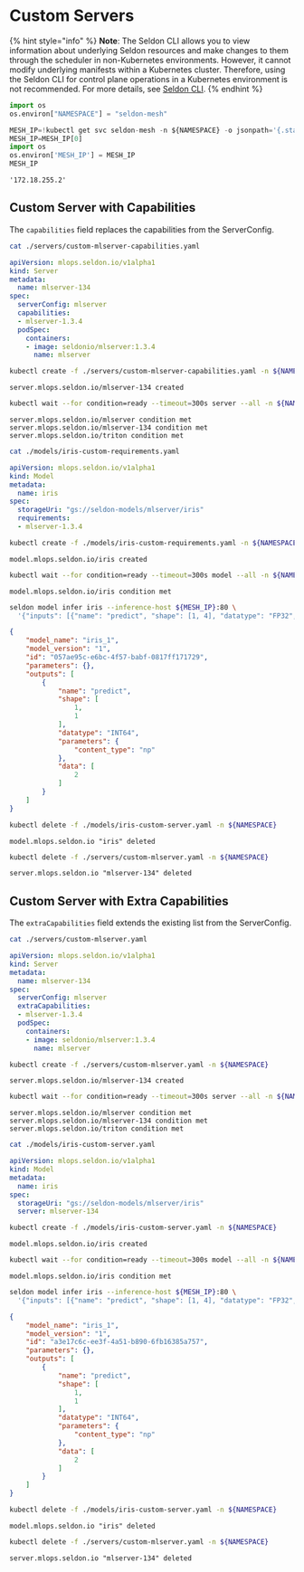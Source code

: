 # Custom Servers

{% hint style="info" %}
**Note**:  The Seldon CLI allows you to view information about underlying Seldon resources and make changes to them through the scheduler in non-Kubernetes environments. However, it cannot modify underlying manifests within a Kubernetes cluster. Therefore, using the Seldon CLI for control plane operations in a Kubernetes environment is not recommended. For more details, see [Seldon CLI](../cli/).
{% endhint %}

```python
import os
os.environ["NAMESPACE"] = "seldon-mesh"
```

```python
MESH_IP=!kubectl get svc seldon-mesh -n ${NAMESPACE} -o jsonpath='{.status.loadBalancer.ingress[0].ip}'
MESH_IP=MESH_IP[0]
import os
os.environ['MESH_IP'] = MESH_IP
MESH_IP
```

```
'172.18.255.2'

```

## Custom Server with Capabilities

The `capabilities` field replaces the capabilities from the ServerConfig.

```bash
cat ./servers/custom-mlserver-capabilities.yaml
```

```yaml
apiVersion: mlops.seldon.io/v1alpha1
kind: Server
metadata:
  name: mlserver-134
spec:
  serverConfig: mlserver
  capabilities:
  - mlserver-1.3.4
  podSpec:
    containers:
    - image: seldonio/mlserver:1.3.4
      name: mlserver

```

```bash
kubectl create -f ./servers/custom-mlserver-capabilities.yaml -n ${NAMESPACE}
```

```
server.mlops.seldon.io/mlserver-134 created

```

```bash
kubectl wait --for condition=ready --timeout=300s server --all -n ${NAMESPACE}
```

```
server.mlops.seldon.io/mlserver condition met
server.mlops.seldon.io/mlserver-134 condition met
server.mlops.seldon.io/triton condition met

```

```bash
cat ./models/iris-custom-requirements.yaml
```

```yaml
apiVersion: mlops.seldon.io/v1alpha1
kind: Model
metadata:
  name: iris
spec:
  storageUri: "gs://seldon-models/mlserver/iris"
  requirements:
  - mlserver-1.3.4

```

```bash
kubectl create -f ./models/iris-custom-requirements.yaml -n ${NAMESPACE}
```

```
model.mlops.seldon.io/iris created

```

```bash
kubectl wait --for condition=ready --timeout=300s model --all -n ${NAMESPACE}
```

```
model.mlops.seldon.io/iris condition met

```

```bash
seldon model infer iris --inference-host ${MESH_IP}:80 \
  '{"inputs": [{"name": "predict", "shape": [1, 4], "datatype": "FP32", "data": [[1, 2, 3, 4]]}]}'
```

```json
{
	"model_name": "iris_1",
	"model_version": "1",
	"id": "057ae95c-e6bc-4f57-babf-0817ff171729",
	"parameters": {},
	"outputs": [
		{
			"name": "predict",
			"shape": [
				1,
				1
			],
			"datatype": "INT64",
			"parameters": {
				"content_type": "np"
			},
			"data": [
				2
			]
		}
	]
}

```

```bash
kubectl delete -f ./models/iris-custom-server.yaml -n ${NAMESPACE}
```

```
model.mlops.seldon.io "iris" deleted

```

```bash
kubectl delete -f ./servers/custom-mlserver.yaml -n ${NAMESPACE}
```

```
server.mlops.seldon.io "mlserver-134" deleted

```

## Custom Server with Extra Capabilities

The `extraCapabilities` field extends the existing list from the ServerConfig.

```bash
cat ./servers/custom-mlserver.yaml
```

```yaml
apiVersion: mlops.seldon.io/v1alpha1
kind: Server
metadata:
  name: mlserver-134
spec:
  serverConfig: mlserver
  extraCapabilities:
  - mlserver-1.3.4
  podSpec:
    containers:
    - image: seldonio/mlserver:1.3.4
      name: mlserver

```

```bash
kubectl create -f ./servers/custom-mlserver.yaml -n ${NAMESPACE}
```

```
server.mlops.seldon.io/mlserver-134 created

```

```bash
kubectl wait --for condition=ready --timeout=300s server --all -n ${NAMESPACE}
```

```
server.mlops.seldon.io/mlserver condition met
server.mlops.seldon.io/mlserver-134 condition met
server.mlops.seldon.io/triton condition met

```

```bash
cat ./models/iris-custom-server.yaml
```

```yaml
apiVersion: mlops.seldon.io/v1alpha1
kind: Model
metadata:
  name: iris
spec:
  storageUri: "gs://seldon-models/mlserver/iris"
  server: mlserver-134

```

```bash
kubectl create -f ./models/iris-custom-server.yaml -n ${NAMESPACE}
```

```
model.mlops.seldon.io/iris created

```

```bash
kubectl wait --for condition=ready --timeout=300s model --all -n ${NAMESPACE}
```

```
model.mlops.seldon.io/iris condition met

```

```bash
seldon model infer iris --inference-host ${MESH_IP}:80 \
  '{"inputs": [{"name": "predict", "shape": [1, 4], "datatype": "FP32", "data": [[1, 2, 3, 4]]}]}'
```

```json
{
	"model_name": "iris_1",
	"model_version": "1",
	"id": "a3e17c6c-ee3f-4a51-b890-6fb16385a757",
	"parameters": {},
	"outputs": [
		{
			"name": "predict",
			"shape": [
				1,
				1
			],
			"datatype": "INT64",
			"parameters": {
				"content_type": "np"
			},
			"data": [
				2
			]
		}
	]
}

```

```bash
kubectl delete -f ./models/iris-custom-server.yaml -n ${NAMESPACE}
```

```
model.mlops.seldon.io "iris" deleted

```

```bash
kubectl delete -f ./servers/custom-mlserver.yaml -n ${NAMESPACE}
```

```
server.mlops.seldon.io "mlserver-134" deleted

```

```python
```
